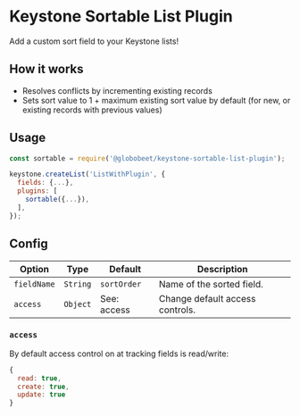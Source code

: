 # Keystone Sortable List Plugin

Add a custom sort field to your Keystone lists!

## How it works

- Resolves conflicts by incrementing existing records
- Sets sort value to 1 + maximum existing sort value by default (for new, or existing records with previous values)

## Usage

```js
const sortable = require('@globobeet/keystone-sortable-list-plugin');

keystone.createList('ListWithPlugin', {
  fields: {...},
  plugins: [
    sortable({...}),
  ],
});
```

## Config

| Option      | Type     | Default     | Description                     |
| ----------- | -------- | ----------- | ------------------------------- |
| `fieldName` | `String` | `sortOrder` | Name of the sorted field.       |
| `access`    | `Object` | See: access | Change default access controls. |

### `access`

By default access control on at tracking fields is read/write:

```javascript allowCopy=false showLanguage=false
{
  read: true,
  create: true,
  update: true
}
```
